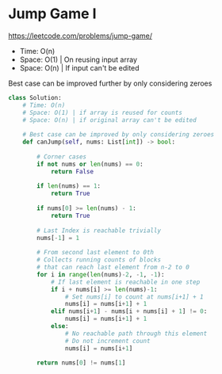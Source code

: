
# Jump Game I

https://leetcode.com/problems/jump-game/

- Time: O(n)
- Space: O(1) | On reusing input array
- Space: O(n) | If input can't be edited

Best case can be improved further by only considering zeroes


```python
class Solution:
    # Time: O(n)
    # Space: O(1) | if array is reused for counts
    # Space: O(n) | if original array can't be edited
    
    # Best case can be improved by only considering zeroes
    def canJump(self, nums: List[int]) -> bool:
        
        # Corner cases
        if not nums or len(nums) == 0:
            return False
        
        if len(nums) == 1:
            return True
        
        if nums[0] >= len(nums) - 1:
            return True
        
        # Last Index is reachable trivially
        nums[-1] = 1
        
        # From second last element to 0th
        # Collects running counts of blocks 
        # that can reach last element from n-2 to 0
        for i in range(len(nums)-2, -1, -1):
            # If last element is reachable in one step
            if i + nums[i] >= len(nums)-1:
                # Set nums[i] to count at nums[i+1] + 1
                nums[i] = nums[i+1] + 1
            elif nums[i+1] - nums[i + nums[i] + 1] != 0:
                nums[i] = nums[i+1] + 1
            else:
                # No reachable path through this element
                # Do not increment count
                nums[i] = nums[i+1]
        
        return nums[0] != nums[1]
```
